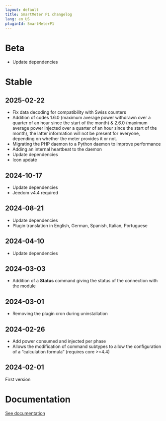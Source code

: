 ```yaml
---
layout: default
title: SmartMeter P1 changelog
lang: en_US
pluginId: SmartMeterP1
---
```


# Beta

- Update dependencies

# Stable

## 2025-02-22

- Fix data decoding for compatibility with Swiss counters
- Addition of codes 1.6.0 (maximum average power withdrawn over a quarter of an hour since the start of the month) & 2.6.0 (maximum average power injected over a quarter of an hour since the start of the month), the latter information will not be present for everyone, depending on whether the meter provides it or not.
- Migrating the PHP daemon to a Python daemon to improve performance
- Adding an internal heartbeat to the daemon
- Update dependencies
- Icon update

## 2024-10-17

- Update dependencies
- Jeedom v4.4 required

## 2024-08-21

- Update dependencies
- Plugin translation in English, German, Spanish, Italian, Portuguese

## 2024-04-10

- Update dependencies

## 2024-03-03

- Addition of a **Status** command giving the status of the connection with the module

## 2024-03-01

- Removing the plugin cron during uninstallation

## 2024-02-26

- Add power consumed and injected per phase
- Allows the modification of command subtypes to allow the configuration of a “calculation formula” (requires core >=4.4)

## 2024-02-01

First version

# Documentation

[See documentation]({{site.baseurl}}/{{page.pluginId}}/{{page.lang}})
